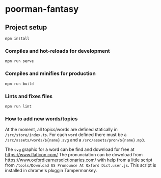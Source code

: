 # poorman-fantasy

## Project setup
```
npm install
```

### Compiles and hot-reloads for development
```
npm run serve
```

### Compiles and minifies for production
```
npm run build
```

### Lints and fixes files
```
npm run lint
```

### How to add new words/topics
At the moment, all topics/words are defined statically in `/src/store/index.ts`. For each `word` defined there must be a `/src/assets/words/${name}.svg` and a `/src/assets/pron/${name}.mp3`.

The `svg` graphic for a word can be find and download for free at https://www.flaticon.com/
The pronunciation can be download from https://www.oxfordlearnersdictionaries.com/ with help from a little script from `/tools/Download US Pronounce At Oxford Dict.user.js`. This script is installed in chrome's pluggin Tampermonkey.


